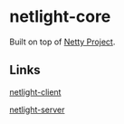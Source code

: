 # netlight-core

Built on top of [Netty Project](https://github.com/netty).

## Links

[netlight-client](https://github.com/ahmadmo/netlight-client)

[netlight-server](https://github.com/ahmadmo/netlight-server)
